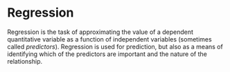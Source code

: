 # Regression

Regression is the task of approximating the value of a dependent quantitative variable as a function of independent variables (sometimes called *predictors*). Regression is used for prediction, but also as a means of identifying which of the predictors are important and the nature of the relationship. 